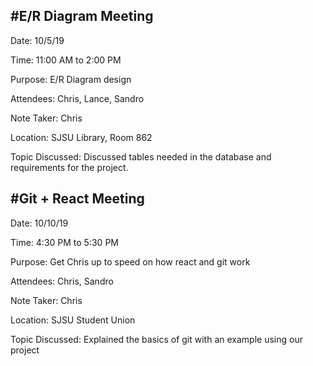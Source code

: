 #E/R Diagram Meeting
------
Date: 10/5/19

Time: 11:00 AM to 2:00 PM

Purpose: E/R Diagram design

Attendees: Chris, Lance, Sandro

Note Taker: Chris

Location: SJSU Library, Room 862

Topic Discussed: Discussed tables needed in the database and requirements for the project.


#Git + React Meeting
------
Date: 10/10/19

Time: 4:30 PM to 5:30 PM

Purpose: Get Chris up to speed on how react and git work

Attendees: Chris, Sandro

Note Taker: Chris

Location: SJSU Student Union

Topic Discussed: Explained the basics of git with an example using our project
